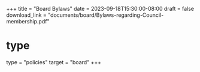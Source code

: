 +++
title = "Board Bylaws"
date = 2023-09-18T15:30:00-08:00
draft = false
download_link  = "documents/board/Bylaws-regarding-Council-membership.pdf"
# type
type = "policies"
target = "board"
+++
